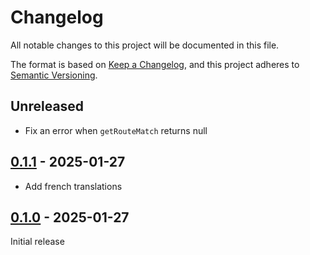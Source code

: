 # Changelog

All notable changes to this project will be documented in this file.

The format is based on [Keep a Changelog](https://keepachangelog.com/en/1.1.0/),
and this project adheres to [Semantic Versioning](https://semver.org/spec/v2.0.0.html).

## Unreleased

- Fix an error when `getRouteMatch` returns null

## [0.1.1] - 2025-01-27

- Add french translations

## [0.1.0] - 2025-01-27

Initial release

[0.1.1]: https://github.com/biblibre/omeka-s-module-PageHitsByItemSet/releases/tag/v0.1.1
[0.1.0]: https://github.com/biblibre/omeka-s-module-PageHitsByItemSet/releases/tag/v0.1.0
